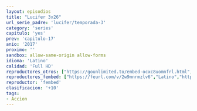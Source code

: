 ```yaml
---
layout: episodios
title: "Lucifer 3x26"
url_serie_padre: 'lucifer/temporada-3'
category: 'series'
capitulo: 'yes'
prev: 'capitulo-17'
anio: '2017'
proximo: ''
sandbox: allow-same-origin allow-forms
idioma: 'Latino'
calidad: 'Full HD'
reproductores_otros: ["https://gounlimited.to/embed-ocxc8uomnfrl.html","Latino","https://supervideo.tv/e/fwbfgx7qfnez","Latino","https://movcloud.net/embed/oy-dtLizQbJj","Latino"]
reproductores_fembed: ["https://feurl.com/v/2w9mnrmzlv6","Latino","https://feurl.com/v/7q97nq2wywv","Latino","https://animekao.xyz/v/7rxz0fgyny-k61-","Latino"]
reproductor: 'fembed'
clasificacion: '+10'
tags:
- Accion
---
```













